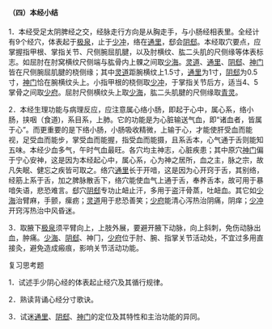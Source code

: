 #### （四）本经小结

1．本经受足太阴脾经之交，经脉走行方向是从胸走手，与小肠经相表里。全经计有9个经穴，体表起于[极泉](https://www.gmzyjc.com/read/zjs/zjs3.1.4-6-0.0.2.3.1.md)，止于[少冲](https://www.gmzyjc.com/read/zjs/zjs3.1.4-6-0.0.2.3.9.md)，络在[通里](https://www.gmzyjc.com/read/zjs/zjs3.1.4-6-0.0.2.3.5.md)，郄会[阴郄](https://www.gmzyjc.com/read/zjs/zjs3.1.4-6-0.0.2.3.6.md)。本经取穴要点，应掌握指甲根、掌指关节、尺侧腕屈肌腱，以及肘横纹、肱二头肌的尺侧缘等体表标志。如屈肘在肘窝横纹尺侧端与肱骨内上髁之间取[少海](https://www.gmzyjc.com/read/zjs/zjs3.1.4-6-0.0.2.3.3.md)。[灵道](https://www.gmzyjc.com/read/zjs/zjs3.1.4-6-0.0.2.3.4.md)、[通里](https://www.gmzyjc.com/read/zjs/zjs3.1.4-6-0.0.2.3.5.md)、[阴郄](https://www.gmzyjc.com/read/zjs/zjs3.1.4-6-0.0.2.3.6.md)、[神门](https://www.gmzyjc.com/read/zjs/zjs3.1.4-6-0.0.2.3.7.md)皆在尺侧腕屈肌腱的桡侧缘；其中[灵道](https://www.gmzyjc.com/read/zjs/zjs3.1.4-6-0.0.2.3.4.md)距腕横纹上1.5寸，[通里](https://www.gmzyjc.com/read/zjs/zjs3.1.4-6-0.0.2.3.5.md)为1寸，[阴郄](https://www.gmzyjc.com/read/zjs/zjs3.1.4-6-0.0.2.3.6.md)为0.5寸，[神门](https://www.gmzyjc.com/read/zjs/zjs3.1.4-6-0.0.2.3.7.md)恰在腕横纹头上。小指甲根的桡侧取[少冲](https://www.gmzyjc.com/read/zjs/zjs3.1.4-6-0.0.2.3.9.md)，于掌指关节后方，适当4、5掌骨之间取[少府](https://www.gmzyjc.com/read/zjs/zjs3.1.4-6-0.0.2.3.8.md)。屈肘尺侧横纹头上取[少海](https://www.gmzyjc.com/read/zjs/zjs3.1.4-6-0.0.2.3.3.md)，肱二头肌腱的尺侧缘取[青灵](https://www.gmzyjc.com/read/zjs/zjs3.1.4-6-0.0.2.3.2.md)。

2．本经生理功能与病理反应，应注意属心络小肠，即起于心中，属心系，络小肠，挟咽（食道)，系目系，上肺。它的功能是为心脏输送气血，即“诸血者，皆属于心”。而更重要的是下络小肠，小肠吸收精微，上输于心，才能使肝受血而能视，足受血而能步，掌受血而能握，指受血而能摄，且系舌本，心气通于舌则能知五味。本经少血多气，午时气血最旺。各穴均主神志，心脏疾患；其中原穴[神门](https://www.gmzyjc.com/read/zjs/zjs3.1.4-6-0.0.2.3.7.md)偏于宁心安神，这是因为本经起心中，属心系，心为神之居所，血之主，脉之宗，故凡失眠、健忘之疾皆可取之。络穴[通里](https://www.gmzyjc.com/read/zjs/zjs3.1.4-6-0.0.2.3.5.md)长于开喑，这是因为心开窍于舌，其别络，经筋上系于舌，加之脾脉散舌下，络穴能使血气上通于舌，奉养舌本，故可用于暴喑失语，悲恐难言。郄穴[阴郄](https://www.gmzyjc.com/read/zjs/zjs3.1.4-6-0.0.2.3.6.md)专功止衄止汗，多用于盗汗骨蒸，吐衄血。其它如[少海](https://www.gmzyjc.com/read/zjs/zjs3.1.4-6-0.0.2.3.3.md)治臂麻，手颤，瘰疬；[灵道](https://www.gmzyjc.com/read/zjs/zjs3.1.4-6-0.0.2.3.4.md)用于悲恐善笑；[少府](https://www.gmzyjc.com/read/zjs/zjs3.1.4-6-0.0.2.3.8.md)能清心泻热治阴痛，阴痒；[少冲](https://www.gmzyjc.com/read/zjs/zjs3.1.4-6-0.0.2.3.9.md)开窍泻热治中风昏迷。

3．取腋下[极泉](https://www.gmzyjc.com/read/zjs/zjs3.1.4-6-0.0.2.3.1.md)须平臂向上，上肢外展，要避开腋下动脉，向上斜刺，免伤动脉出血，肿痛。[少海](https://www.gmzyjc.com/read/zjs/zjs3.1.4-6-0.0.2.3.3.md)、[阴郄](https://www.gmzyjc.com/read/zjs/zjs3.1.4-6-0.0.2.3.6.md)、神冂，[少府](https://www.gmzyjc.com/read/zjs/zjs3.1.4-6-0.0.2.3.8.md)位于肘、腕、指掌关节活动处，不宜过多用直接灸，避免造成瘢痕，影响关节活动功能。

复习思考题

1．试述手少阴心经的体表起止经穴及其循行规律。

2．熟读背诵心经分寸歌诀。

3．试迷[通里](https://www.gmzyjc.com/read/zjs/zjs3.1.4-6-0.0.2.3.5.md)、[阴郄](https://www.gmzyjc.com/read/zjs/zjs3.1.4-6-0.0.2.3.6.md)、[神门](https://www.gmzyjc.com/read/zjs/zjs3.1.4-6-0.0.2.3.7.md)的定位及其特性和主治功能的异同。
